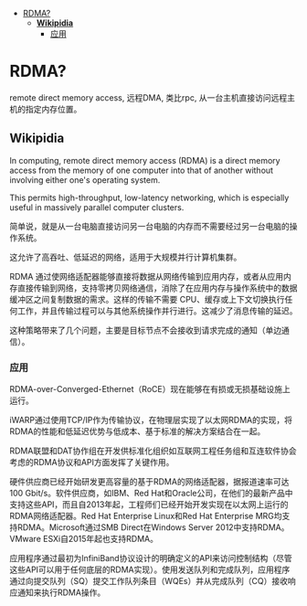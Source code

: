 -   [RDMA?](#rdma)
    -   [**Wikipidia**](#wikipidia)
        -   [应用](#应用)

# RDMA?

remote direct memory access, 远程DMA, 类比rpc,
从一台主机直接访问远程主机的指定内存位置。

## **Wikipidia**

In computing, remote direct memory access (RDMA) is a direct memory
access from the memory of one computer into that of another without
involving either one\'s operating system.

This permits high-throughput, low-latency networking, which is
especially useful in massively parallel computer clusters.

简单说，就是从一台电脑直接访问另一台电脑的内存而不需要经过另一台电脑的操作系统。

这允许了高吞吐、低延迟的网络，适用于大规模并行计算机集群。

RDMA
通过使网络适配器能够直接将数据从网络传输到应用内存，或者从应用内存直接传输到网络，支持零拷贝网络通信，消除了在应用内存与操作系统中的数据缓冲区之间复制数据的需求。这样的传输不需要
CPU、缓存或上下文切换执行任何工作，并且传输过程可以与其他系统操作并行进行。这减少了消息传输的延迟。

这种策略带来了几个问题，主要是目标节点不会接收到请求完成的通知（单边通信）。

### 应用

RDMA-over-Converged-Ethernet（RoCE）现在能够在有损或无损基础设施上运行。

iWARP通过使用TCP/IP作为传输协议，在物理层实现了以太网RDMA的实现，将RDMA的性能和低延迟优势与低成本、基于标准的解决方案结合在一起。

RDMA联盟和DAT协作组在开发供标准化组织如互联网工程任务组和互连软件协会考虑的RDMA协议和API方面发挥了关键作用。

硬件供应商已经开始研发更高容量的基于RDMA的网络适配器，据报道速率可达100
Gbit/s。软件供应商，如IBM、Red
Hat和Oracle公司，在他们的最新产品中支持这些API，而且自2013年起，工程师们已经开始开发实现在以太网上运行的RDMA网络适配器。Red
Hat Enterprise Linux和Red Hat Enterprise MRG均支持RDMA。Microsoft通过SMB
Direct在Windows Server 2012中支持RDMA。VMware ESXi自2015年起也支持RDMA。

应用程序通过最初为InfiniBand协议设计的明确定义的API来访问控制结构（尽管这些API可以用于任何底层的RDMA实现）。使用发送队列和完成队列，应用程序通过向提交队列（SQ）提交工作队列条目（WQEs）并从完成队列（CQ）接收响应通知来执行RDMA操作。

